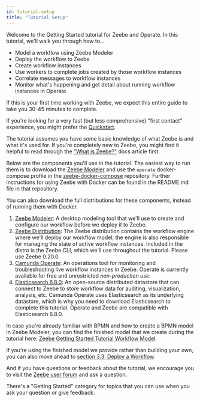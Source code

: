 ```yaml
---
id: tutorial-setup
title: "Tutorial Setup"
---
```


Welcome to the Getting Started tutorial for Zeebe and Operate. In this tutorial, we'll walk you through how to...

- Model a workflow using Zeebe Modeler
- Deploy the workflow to Zeebe
- Create workflow instances
- Use workers to complete jobs created by those workflow instances
- Correlate messages to workflow instances
- Monitor what's happening and get detail about running workflow instances in Operate

If this is your first time working with Zeebe, we expect this entire guide to take you 30-45 minutes to complete.

If you're looking for a very fast (but less comprehensive) "first contact" experience, you might prefer the [Quickstart](../introduction/quickstart.md).

The tutorial assumes you have some basic knowledge of what Zeebe is and what it's used for. If you're completely new to Zeebe, you might find it helpful to read through the ["What is Zeebe?"](../../concepts/what-is-camunda-cloud.md) docs article first.

Below are the components you'll use in the tutorial. The easiest way to run them is to download the [Zeebe Modeler](https://github.com/zeebe-io/zeebe-modeler/releases) and use the `operate` docker-compose profile in the [zeebe-docker-compose](https://github.com/zeebe-io/zeebe-docker-compose) repository. Further instructions for using Zeebe with Docker can be found in the README.md file in that repository.

You can also download the full distributions for these components, instead of running them with Docker.

1.  [Zeebe Modeler](https://github.com/zeebe-io/zeebe-modeler/releases): A desktop modeling tool that we'll use to create and configure our workflow before we deploy it to Zeebe.
1.  [Zeebe Distribution](https://github.com/zeebe-io/zeebe/releases/tag/0.20.0): The Zeebe distribution contains the workflow engine where we'll deploy our workflow model; the engine is also responsible for managing the state of active workflow instances. Included in the distro is the Zeebe CLI, which we'll use throughout the tutorial. Please use Zeebe 0.20.0.
1.  [Camunda Operate](https://github.com/zeebe-io/zeebe/releases/tag/0.20.0): An operations tool for monitoring and troubleshooting live workflow instances in Zeebe. Operate is currently available for free and unrestricted _non-production use_.
1.  [Elasticsearch 6.8.0](https://www.elastic.co/downloads/past-releases/elasticsearch-6-8-0): An open-source distributed datastore that can connect to Zeebe to store workflow data for auditing, visualization, analysis, etc. Camunda Operate uses Elasticsearch as its underlying datastore, which is why you need to download Elasticsearch to complete this tutorial. Operate and Zeebe are compatible with Elasticsearch 6.8.0.

In case you're already familiar with BPMN and how to create a BPMN model in Zeebe Modeler, you can find the finished model that we create during the tutorial here: [Zeebe Getting Started Tutorial Workflow Model](assets/order-process.bpmn).

If you're using the finished model we provide rather than building your own, you can also move ahead to [section 3.3: Deploy a Workflow](deploy-a-workflow.md).

And if you have questions or feedback about the tutorial, we encourage you to visit the [Zeebe user forum](https://forum.zeebe.io) and ask a question.

There's a "Getting Started" category for topics that you can use when you ask your question or give feedback.
